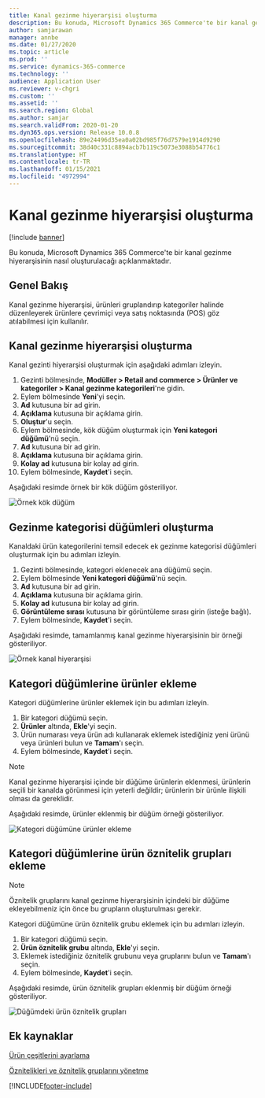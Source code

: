 ```yaml
---
title: Kanal gezinme hiyerarşisi oluşturma
description: Bu konuda, Microsoft Dynamics 365 Commerce'te bir kanal gezinme hiyerarşisinin nasıl oluşturulacağı açıklanmaktadır.
author: samjarawan
manager: annbe
ms.date: 01/27/2020
ms.topic: article
ms.prod: ''
ms.service: dynamics-365-commerce
ms.technology: ''
audience: Application User
ms.reviewer: v-chgri
ms.custom: ''
ms.assetid: ''
ms.search.region: Global
ms.author: samjar
ms.search.validFrom: 2020-01-20
ms.dyn365.ops.version: Release 10.0.8
ms.openlocfilehash: 89e24496d35ea0a02bd985f76d7579e1914d9290
ms.sourcegitcommit: 38d40c331c8894acb7b119c5073e3088b54776c1
ms.translationtype: HT
ms.contentlocale: tr-TR
ms.lasthandoff: 01/15/2021
ms.locfileid: "4972994"
---
```

# <a name="create-a-channel-navigation-hierarchy"></a>Kanal gezinme hiyerarşisi oluşturma


[!include [banner](includes/banner.md)]

Bu konuda, Microsoft Dynamics 365 Commerce'te bir kanal gezinme hiyerarşisinin nasıl oluşturulacağı açıklanmaktadır.

## <a name="overview"></a>Genel Bakış

Kanal gezinme hiyerarşisi, ürünleri gruplandırıp kategoriler halinde düzenleyerek ürünlere çevrimiçi veya satış noktasında (POS) göz atılabilmesi için kullanılır.

## <a name="create-a-channel-navigation-hierarchy"></a>Kanal gezinme hiyerarşisi oluşturma

Kanal gezinti hiyerarşisi oluşturmak için aşağıdaki adımları izleyin.

1. Gezinti bölmesinde, **Modüller \> Retail and commerce \> Ürünler ve kategoriler \> Kanal gezinme kategorileri**'ne gidin.
1. Eylem bölmesinde **Yeni**'yi seçin.
1. **Ad** kutusuna bir ad girin.
1. **Açıklama** kutusuna bir açıklama girin.
1. **Oluştur**'u seçin.
1. Eylem bölmesinde, kök düğüm oluşturmak için **Yeni kategori düğümü**'nü seçin.
1. **Ad** kutusuna bir ad girin.
1. **Açıklama** kutusuna bir açıklama girin.
1. **Kolay ad** kutusuna bir kolay ad girin.
1. Eylem bölmesinde, **Kaydet**'i seçin.

Aşağıdaki resimde örnek bir kök düğüm gösteriliyor.

![Örnek kök düğüm](media/create-channel-hierarchy-1.png)

## <a name="create-navigation-category-nodes"></a>Gezinme kategorisi düğümleri oluşturma

Kanaldaki ürün kategorilerini temsil edecek ek gezinme kategorisi düğümleri oluşturmak için bu adımları izleyin.

1. Gezinti bölmesinde, kategori eklenecek ana düğümü seçin.
1. Eylem bölmesinde **Yeni kategori düğümü**'nü seçin.
1. **Ad** kutusuna bir ad girin.
1. **Açıklama** kutusuna bir açıklama girin.
1. **Kolay ad** kutusuna bir kolay ad girin.
1. **Görüntüleme sırası** kutusuna bir görüntüleme sırası girin (isteğe bağlı).
1. Eylem bölmesinde, **Kaydet**'i seçin.

Aşağıdaki resimde, tamamlanmış kanal gezinme hiyerarşisinin bir örneği gösteriliyor.

![Örnek kanal hiyerarşisi](media/create-channel-hierarchy-2.png)

## <a name="add-products-to-category-nodes"></a>Kategori düğümlerine ürünler ekleme

Kategori düğümlerine ürünler eklemek için bu adımları izleyin.

1. Bir kategori düğümü seçin.
1. **Ürünler** altında, **Ekle**'yi seçin.
1. Ürün numarası veya ürün adı kullanarak eklemek istediğiniz yeni ürünü veya ürünleri bulun ve **Tamam**'ı seçin.
1. Eylem bölmesinde, **Kaydet**'i seçin.

> [!NOTE]
> Kanal gezinme hiyerarşisi içinde bir düğüme ürünlerin eklenmesi, ürünlerin seçili bir kanalda görünmesi için yeterli değildir; ürünlerin bir ürünle ilişkili olması da gereklidir.

Aşağıdaki resimde, ürünler eklenmiş bir düğüm örneği gösteriliyor.

![Kategori düğümüne ürünler ekleme](media/create-channel-hierarchy-3.png)

## <a name="add-product-attribute-groups-to-category-nodes"></a>Kategori düğümlerine ürün öznitelik grupları ekleme

> [!NOTE]
> Öznitelik gruplarını kanal gezinme hiyerarşisinin içindeki bir düğüme ekleyebilmeniz için önce bu grupların oluşturulması gerekir.

Kategori düğümüne ürün öznitelik grubu eklemek için bu adımları izleyin.

1. Bir kategori düğümü seçin.
1. **Ürün öznitelik grubu** altında, **Ekle**'yi seçin.
1. Eklemek istediğiniz öznitelik grubunu veya gruplarını bulun ve **Tamam**'ı seçin.
1. Eylem bölmesinde, **Kaydet**'i seçin.

Aşağıdaki resimde, ürün öznitelik grupları eklenmiş bir düğüm örneği gösteriliyor.

![Düğümdeki ürün öznitelik grupları](media/create-channel-hierarchy-4.png)

## <a name="additional-resources"></a>Ek kaynaklar

[Ürün çeşitlerini ayarlama](set-up-assortments.md)

[Öznitelikleri ve öznitelik gruplarını yönetme](attribute-attributegroups-lifecycle.md)


[!INCLUDE[footer-include](../includes/footer-banner.md)]